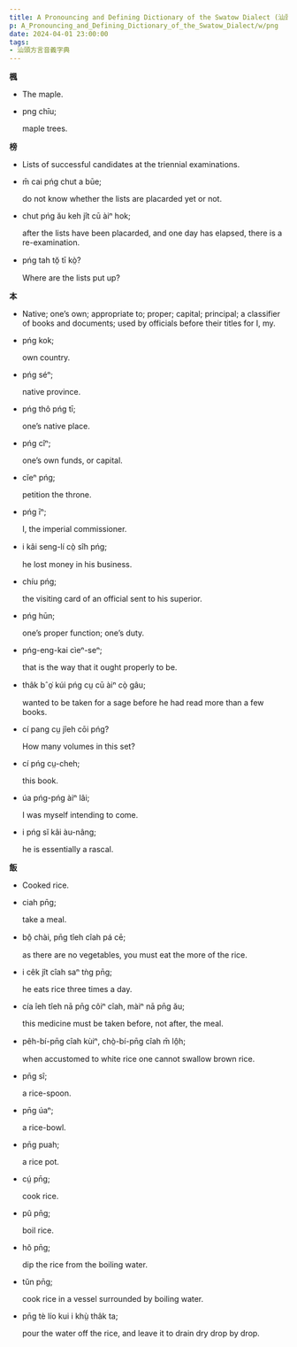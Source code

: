 ```yaml
---
title: A Pronouncing and Defining Dictionary of the Swatow Dialect (汕頭方言音義字典) / png
p: A_Pronouncing_and_Defining_Dictionary_of_the_Swatow_Dialect/w/png
date: 2024-04-01 23:00:00
tags: 
- 汕頭方言音義字典
---
```



**楓**
- The maple.

- png chīu;

  maple trees.

**榜**
- Lists of successful candidates at the triennial examinations.

- m̄ cai pńg chut a būe;

  do not know whether the lists are placarded yet or not.

- chut pńg ău keh jît cū àiⁿ hok;

  after the lists have been placarded, and one day has elapsed, there is a re-examination.

- pńg tah tŏ̤ tī kò̤?

  Where are the lists put up?

**本**
- Native; one’s own; appropriate to; proper;  capital; principal; a classifier of books and documents; used by  officials before their titles for I, my.

- pńg kok;

  own country.

- pńg séⁿ;

  native province.

- pńg thô pńg tī;

  one’s native place.

- pńg cîⁿ;

  one’s own funds, or capital.

- cĭeⁿ pńg;

  petition the throne.

- pńg īⁿ;

  I, the imperial commissioner.

- i kâi seng-lí cò̤ sîh pńg;

  he lost money in his business.

- chíu pńg;

  the visiting card of an official sent to his superior.

- pńg hūn;

  one’s proper function; one’s duty.

- pńg-eng-kai cìeⁿ-seⁿ;

  that is the way that it ought properly to be.

- thâk bˆo̤͘ kúi pńg cṳ cū àiⁿ cò̤ gâu;

  wanted to be taken for a sage before he had read more than a few books.

- cí pang cṳ jîeh cōi pńg?

  How many volumes in this set?

- cí pńg cṳ-cheh;

  this book.

- úa pńg-pńg àiⁿ lâi;

  I was myself intending to come.

- i pńg sĭ kâi àu-nâng;

  he is essentially a rascal.

**飯**
- Cooked rice.

- ciah pn̄g;

  take a meal.

- bô̤ chài, pn̄g tîeh cîah pá cē;

  as there are no vegetables, you must eat the more of the rice.

- i cêk jît cîah saⁿ tǹg pn̄g;

  he eats rice three times a day.

- cía îeh tîeh nā pn̄g côiⁿ cîah, màiⁿ nā pn̄g ău;

  this medicine must be taken before, not after, the meal.

- pêh-bí-pn̄g cîah kùiⁿ, chò̤-bí-pn̄g cîah m̄ lô̤h;

  when accustomed to white rice one cannot swallow brown rice.

- pn̄g sî;

  a rice-spoon.

- pn̄g úaⁿ;

  a rice-bowl.

- pn̄g puah;

  a rice pot.

- cṳ́ pn̄g;

  cook rice.

- pû pn̄g;

  boil rice.

- hô pn̄g;

  dip the rice from the boiling water.

- tŭn pn̄g;

  cook rice in a vessel surrounded by boiling water.

- pn̄g tè lío kui i khṳ̀ thâk ta;

  pour the water off the rice, and leave it to drain dry drop by drop.